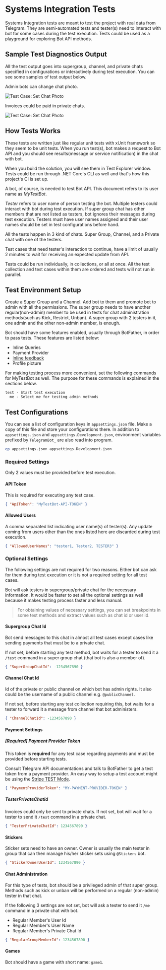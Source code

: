# Systems Integration Tests

Systems Integration tests are meant to test the project with real data from Telegram. They are semi-automated tests and tester(s) need to interact with bot for some cases during the test execution. Tests could be used as a playground for exploring Bot API methods.

## Sample Test Diagnostics Output

All the test output goes into supergroup, channel, and private chats specified in configurations or interactively during test execution. You can see some samples of test output below.

Admin bots can change chat photo.

![Test Case: Set Chat Photo](./images/testcase-chatphoto.jpg)

Invoices could be paid in private chats.

![Test Case: Set Chat Photo](./images/testcase-payment.jpg)

## How Tests Works

These tests are written just like regular unit tests with xUnit framework so they seem to be unit tests. When you run test(s), bot makes a request to Bot API and you should see results(message or service notification) in the chat with bot.

When you build the solution, you will see them in Test Explorer window. Tests could be run through .NET Core's CLI as well and that's how this project's CI is set up.

A bot, of course, is needed to test Bot API. This document refers to its user name as _MyTestBot_.

_Tester_ refers to user name of person testing the bot. Multiple testers could interact with bot during
test execution. If super group chat has other members that are not listed as testers, bot ignores their
messages during test execution. Testers must have user names assigned and their user names should be set
in test configurations before hand.

All the tests happen in 3 kind of chats. Super Group, Channel, and a Private chat with one of the testers.

Test cases that need tester's interaction to continue, have a limit of usually 2 minutes to wait for receiving an expected update from API.

Tests could be run individually, in collections, or all at once. All the test collection and test cases within them are ordered and tests will not run in parallel.

## Test Environment Setup

Create a Super Group and a Channel. Add bot to them and promote bot to admin with all the permissions. The super group needs to have another regular(non-admin) member to be used in tests for chat administration methods(such as Kick, Restrict, Unban). A super group with 2 testers in it, one admin and the other non-admin member, is enough.

Bot should have some features enabled, usually through BotFather, in order to pass tests. These features are listed below:

- Inline Queries
- Payment Provider
- [Inline feedback](https://core.telegram.org/bots/inline#collecting-feedback)
- Profile picture

For making testing process more convenient, set the following commands for MyTestBot as well. The purpose for these commands is explained in the sections below.

```text
test - Start test execution
  me - Select me for testing admin methods
```

## Test Configurations

You can see a list of configuration keys in `appsettings.json` file. Make a copy of this file and store your configurations there. In addition to `appsettings.json` and `appsettings.Development.json`, environment variables prefixed by `TelegramBot_` are also read into program.

```bash
cp appsettings.json appsettings.Development.json
```

### Required Settings

Only 2 values must be provided before test execution.

#### API Token

This is required for executing any test case.

```json
{ "ApiToken": "MyTestBot-API-TOKEN" }
```

#### Allowed Users

A comma separated list indicating user name(s) of tester(s). Any update coming from users other than the ones listed here are discarded during test execution.

```json
{ "AllowedUserNames": "tester1, Tester2, TESTER3" }
```

### Optional Settings

The following settings are not required for two reasons. Either bot can ask for them during test execution or it is not a required setting for all test cases.

Bot will ask testers in supergroup/private chat for the necessary information. It would be faster to set all the optional settings as well because it makes testing process faster and less manual.

> For obtaining values of necessary settings, you can set breakpoints in some test methods and extract values such as chat id or user id.

#### Supergroup Chat Id

Bot send  messages to this chat in almost all test cases except cases like sending payments that must be to a private chat.

If not set, before starting any test method, bot waits for a tester to send it a `/test` command in a super group chat (that bot is also a member of).

```json
{ "SuperGroupChatId": -1234567890 }
```

#### Channel Chat Id

Id of the private or public channel on which bot has admin rights. It also could be the username of a public channel e.g. `@publicChannel`.

If not set, before starting any test collection requiring this, bot waits for a tester to forward it a message from channel that bot administers.

```json
{ "ChannelChatId": -1234567890 }
```

#### Payment Settings

##### [Required] Payment Provider Token

This token is **required** for any test case regarding payments and must be provided before starting tests.

Consult Telegram API documentations and talk to BotFather to get a test token from a payment provider. An easy way to setup a test account might be using the [Stripe TEST Mode](https://core.telegram.org/bots/payments#testing-payments-the-stripe-test-mode-provider).

```json
{ "PaymentProviderToken": "MY-PAYMENT-PROVIDER-TOKEN" }
```

##### TesterPrivateChatId

Invoices could only be sent to private chats. If not set, bot will wait for a tester to send it `/test` command in a private chat.

```json
{ "TesterPrivateChatId": 1234567890 }
```

#### Stickers

Sticker sets need to have an owner. Owner is usually the main tester in group that can then manage his/her sticker sets using `@Stickers` bot.

```json
{ "StickerOwnerUserId": 1234567890 }
```

#### Chat Administration

For this type of tests, bot should be a privileged admin of that super group. Methods such as kick or unban will be performed on a regular (non-admin) tester in that chat.

If the following 3 settings are not set, bot will ask a tester to send it `/me` command in a private chat with bot.

- Regular Member's User Id
- Regular Member's User Name
- Regular Member's Private Chat Id

```json
{ "RegularGroupMemberId": 1234567890 }
```

#### Games

Bot should have a game with short name: `game1`.